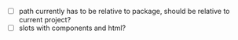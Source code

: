 - [ ] path currently has to be relative to package, should be relative to
      current project?
- [ ] slots with components and html?
